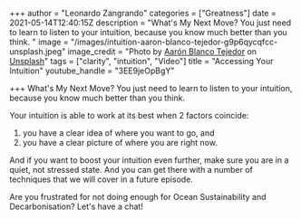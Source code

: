 +++
author = "Leonardo Zangrando"
categories = ["Greatness"]
date = 2021-05-14T12:40:15Z
description = "What's My Next Move? You just need to learn to listen to your intuition, because you know much better than you think. "
image = "/images/intuition-aaron-blanco-tejedor-g9p6qycqfcc-unsplash.jpeg"
image_credit = "Photo by [Aarón Blanco Tejedor](https://unsplash.com/@healing_photographer?utm_source=unsplash&utm_medium=referral&utm_content=creditCopyText) on [Unsplash](https://unsplash.com/s/photos/intuition?utm_source=unsplash&utm_medium=referral&utm_content=creditCopyText)"
tags = ["clarity", "intuition", "Video"]
title = "Accessing Your Intuition"
youtube_handle = "3EE9jeOpBgY"

+++
What's My Next Move? You just need to learn to listen to your intuition, because you know much better than you think.

Your intuition is able to work at its best when 2 factors coincide:

1. you have a clear idea of where you want to go, and
2. you have a clear picture of where you are right now.

And if you want to boost your intuition even further, make sure you are in a quiet, not stressed state. And you can get there with a number of techniques that we will cover in a future episode.

Are you frustrated for not doing enough for Ocean Sustainability and Decarbonisation? Let's have a chat!